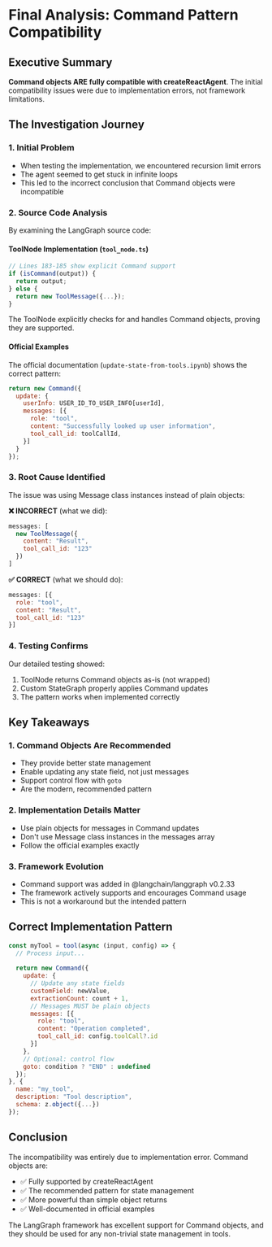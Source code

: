 # Final Analysis: Command Pattern Compatibility

## Executive Summary
**Command objects ARE fully compatible with createReactAgent**. The initial compatibility issues were due to implementation errors, not framework limitations.

## The Investigation Journey

### 1. Initial Problem
- When testing the implementation, we encountered recursion limit errors
- The agent seemed to get stuck in infinite loops
- This led to the incorrect conclusion that Command objects were incompatible

### 2. Source Code Analysis
By examining the LangGraph source code:

#### ToolNode Implementation (`tool_node.ts`)
```typescript
// Lines 183-185 show explicit Command support
if (isCommand(output)) {
  return output;
} else {
  return new ToolMessage({...});
}
```

The ToolNode explicitly checks for and handles Command objects, proving they are supported.

#### Official Examples
The official documentation (`update-state-from-tools.ipynb`) shows the correct pattern:
```javascript
return new Command({
  update: {
    userInfo: USER_ID_TO_USER_INFO[userId],
    messages: [{
      role: "tool",
      content: "Successfully looked up user information",
      tool_call_id: toolCallId,
    }]
  }
});
```

### 3. Root Cause Identified
The issue was using Message class instances instead of plain objects:

**❌ INCORRECT** (what we did):
```javascript
messages: [
  new ToolMessage({
    content: "Result",
    tool_call_id: "123"
  })
]
```

**✅ CORRECT** (what we should do):
```javascript
messages: [{
  role: "tool",
  content: "Result",
  tool_call_id: "123"
}]
```

### 4. Testing Confirms
Our detailed testing showed:
1. ToolNode returns Command objects as-is (not wrapped)
2. Custom StateGraph properly applies Command updates
3. The pattern works when implemented correctly

## Key Takeaways

### 1. Command Objects Are Recommended
- They provide better state management
- Enable updating any state field, not just messages
- Support control flow with `goto`
- Are the modern, recommended pattern

### 2. Implementation Details Matter
- Use plain objects for messages in Command updates
- Don't use Message class instances in the messages array
- Follow the official examples exactly

### 3. Framework Evolution
- Command support was added in @langchain/langgraph v0.2.33
- The framework actively supports and encourages Command usage
- This is not a workaround but the intended pattern

## Correct Implementation Pattern

```javascript
const myTool = tool(async (input, config) => {
  // Process input...
  
  return new Command({
    update: {
      // Update any state fields
      customField: newValue,
      extractionCount: count + 1,
      // Messages MUST be plain objects
      messages: [{
        role: "tool",
        content: "Operation completed",
        tool_call_id: config.toolCall?.id
      }]
    },
    // Optional: control flow
    goto: condition ? "END" : undefined
  });
}, {
  name: "my_tool",
  description: "Tool description",
  schema: z.object({...})
});
```

## Conclusion

The incompatibility was entirely due to implementation error. Command objects are:
- ✅ Fully supported by createReactAgent
- ✅ The recommended pattern for state management
- ✅ More powerful than simple object returns
- ✅ Well-documented in official examples

The LangGraph framework has excellent support for Command objects, and they should be used for any non-trivial state management in tools.